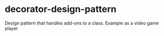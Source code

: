 # decorator-design-pattern
Design pattern that handles add-ons to a class. Example as a video game player
